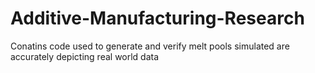 # Additive-Manufacturing-Research

Conatins code used to generate and verify melt pools simulated are accurately depicting real world data
